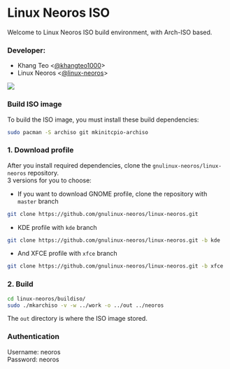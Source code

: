 # Linux Neoros ISO
Welcome to Linux Neoros ISO build environment, with Arch-ISO based.

### Developer:
- Khang Teo <[@khangteo1000](https://github.com/khangteo1000)><br/>
- Linux Neoros <[@linux-neoros](https://github.com/linux-neoros)>

![](https://www.neoros.tk/image/desktop-1.png)

### Build ISO image
To build the ISO image, you must install these build dependencies:
```sh
sudo pacman -S archiso git mkinitcpio-archiso
```
### 1. Download profile
After you install required dependencies, clone the `gnulinux-neoros/linux-neoros` repository.<br/>
3 versions for you to choose:

- If you want to download GNOME profile, clone the repository with `master` branch
```sh
git clone https://github.com/gnulinux-neoros/linux-neoros.git
```
- KDE profile with `kde` branch
```sh
git clone https://github.com/gnulinux-neoros/linux-neoros.git -b kde
```
- And XFCE profile with `xfce` branch
```sh
git clone https://github.com/gnulinux-neoros/linux-neoros.git -b xfce
```

### 2. Build
```sh
cd linux-neoros/buildiso/
sudo ./mkarchiso -v -w ../work -o ../out ../neoros
```
The `out` directory is where the ISO image stored.

### Authentication
Username: neoros<br/>
Password: neoros

